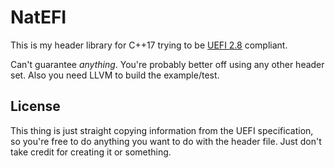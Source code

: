 # NatEFI
This is my header library for C++17 trying to be [UEFI 2.8](https://uefi.org/sites/default/files/resources/UEFI_Spec_2_8_final.pdf) compliant.

Can't guarantee *anything*. You're probably better off using any other header set. Also you need LLVM to build the example/test.

## License
This thing is just straight copying information from the UEFI specification, so you're free to do anything you want to do with the header file. Just don't take credit for creating it or something.

